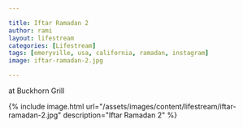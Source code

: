 ```yaml
---

title: Iftar Ramadan 2
author: rami
layout: lifestream 
categories: [Lifestream]
tags: [emeryville, usa, california, ramadan, instagram]
image: iftar-ramadan-2.jpg

---
```


at Buckhorn Grill

{% include image.html url="/assets/images/content/lifestream/iftar-ramadan-2.jpg" description="Iftar Ramadan 2" %}
